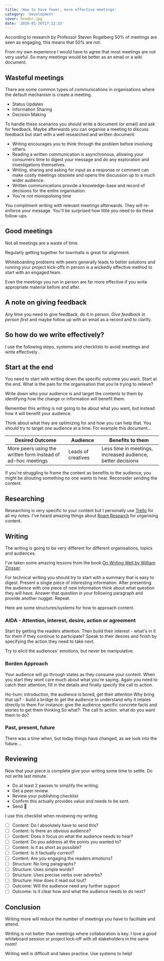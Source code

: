 ```yaml
---
title: 'How to have fewer, more effective meetings'
category: 'development'
cover: header.jpg
date: '2020-01-26T17:12:33'
---
```


According to research by Professor Steven Rogelberg 50% of meetings are seen as engaging, this means that 50% are not.

From my own experience I would have to agree that most meetings are not very useful. So many meetings would be better as an email or a wiki document.

<!-- end excerpt -->

## Wasteful meetings

There are some common types of communications in organisations where the default mechanism is create a meeting.

- Status Updates
- Information Sharing
- Decision Making

To handle these scenarios you should write a document (or email) and ask for feedback. Maybe afterwards you can organise a meeting to discuss feedback but start with a well researched and written document.

- Writing encourages you to think through the problem before involving others.
- Reading a written communication is asynchronous, allowing your consumers time to digest your message and do any exploration and investigations themselves.
- Writing, sharing and asking for input as a response or comment can make costly meetings obsolete and opens the discussion up to a much wider audience.
- Written communications provide a knowledge-base and record of decisions for the entire organisation.
- You're not monopolising time

You compliment writing with relevant meetings afterwards. They will re-enforce your message. You'll be surprised how little you need to do these follow-ups.

## Good meetings

Not all meetings are a waste of time.

Regularly getting together for townhalls is great for alignment.

Whiteboarding problems with peers generally leads to better solutions and running your project kick-offs in person is a wickedly effective method to start with an engaged team.

Even the meetings you run in person are far more effective if you write appropriate material before and after.

## A note on giving feedback

Any time you need to give feedback, do it in person. _Give feedback in person first_ and maybe follow up with an email as a record and to clarify.

## So how do we write effectively?

I use the following steps, systems and checklists to avoid meetings and write effectively .

## Start at the end

You need to start with writing down the specific outcome you want. Start at the end. What is the pain for the organisation that you're trying to relieve?

Write down who your audience is and target the contents to them by identifying how the change or information will benefit them.

Remember this writing is not going to be about what you want, but instead how it will benefit your audience.

Think about what they are optimizing for and how you can help that. You should try to target one audience at a time. For example this document...

| Desired Outcome                                              | Audience           | Benefits to them                                            |
| ------------------------------------------------------------ | ------------------ | ----------------------------------------------------------- |
| More peers using the written form instead of ad-hoc meetings | Leads of creatives | Less time in meetings, increased audience, better decisions |

If you're struggling to frame the content as benefits to the audience, you might be shouting something no one wants to hear. Reconsider sending the content.

## Researching

Researching is very specific to your content but I personally use [Trello](https://trello.com/) for all my notes. I've heard amazing things about [Roam Research](https://roamresearch.com/) for organising content.

## Writing

The writing is going to be very different for different organisations, topics and audiences.

I've taken some amazing lessons from the book [On Writing Well by William Zinsser](https://www.amazon.com/Writing-Well-Classic-Guide-Nonfiction/dp/0060891548).

For technical writing you should try to start with a summary that is easy to digest. Present a single piece of interesting information. After presenting the audience with one piece of new information think about what question they will have. Answer that question in your following paragraph and provide another nugget. Repeat.

Here are some structures/systems for how to approach content.

### AIDA - Attention, interest, desire, action or agreement

Start by getting the readers attention. Then build their interest - what's in it for them if they continue to participate? Speak to their desires and finish by specifying the action they need to take next.

Try to elicit the audiences' emotions, but never be manipulative.

### Borden Approach

Your audience will go through states as they consume your content. When you start they wont care much about what you're saying. Again you need to catch their attention, fill in the details and finally specify the call to action.

Ho-hum: introduction, the audience is bored, get their attention
Why bring that up? - build a bridge to get the audience to understand why it relates directly to them
For instance: give the audience specific concrete facts and stories to get them thinking
So what?: The call to action. what do you want them to do?

### Past, present, future

There was a time when, but today things have changed, as we look into the future....

## Reviewing

Now that your piece is complete give your writing some time to settle. Do not write last minute.

- Do at least 2 passes to simplify the writing.
- Get a peer review.
- Review your publishing checklist
- Confirm this actually provides value and needs to be sent.
- Send 🚀

I use this checklist when reviewing my writing

- [ ] Content: Do I absolutely have to send this?
- [ ] Content: Is there an obvious audience?
- [ ] Content: Does it focus on what the audience needs to hear?
- [ ] Content: Do you address all the points you wanted to?
- [ ] Content: Is it as short as possible?
- [ ] Content: Is it factually correct?
- [ ] Content: Are you engaging the readers emotions?
- [ ] Structure: No long paragraphs?
- [ ] Structure: Uses simple words?
- [ ] Structure: Uses precise verbs over adverbs?
- [ ] Structure: How does it read out lout?
- [ ] Outcome: Will the audience need any further support
- [ ] Outcome: Is it clear how and what the audience needs to do next?

## Conclusion

Writing more will reduce the number of meetings you have to facilitate and attend.

Writing is not better than meetings where collaboration is key. I love a good whiteboard session or project kick-off with all stakeholders in the same room!

Writing well is difficult and takes practice. Use systems to help!
